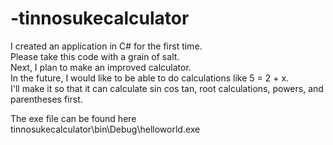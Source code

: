 # -tinnosukecalculator  
I created an application in C# for the first time.  
Please take this code with a grain of salt.  
Next, I plan to make an improved calculator.  
In the future, I would like to be able to do calculations like 5 = 2 + x.  
I'll make it so that it can calculate sin cos tan, root calculations, powers, and parentheses first.  

The exe file can be found here  
tinnosukecalculator\bin\Debug\helloworld.exe
